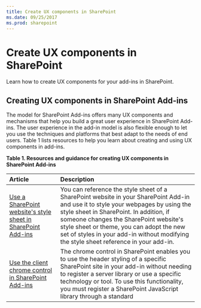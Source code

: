 ```yaml
---
title: Create UX components in SharePoint
ms.date: 09/25/2017
ms.prod: sharepoint
---
```



# Create UX components in SharePoint
Learn how to create UX components for your add-ins in SharePoint.
 

 


## Creating UX components in SharePoint Add-ins
<a name="SP15CreateUX_Creating"> </a>

The model for SharePoint Add-ins offers many UX components and mechanisms that help you build a great user experience in SharePoint Add-ins. The user experience in the add-in model is also flexible enough to let you use the techniques and platforms that best adapt to the needs of end users. Table 1 lists resources to help you learn about creating and using UX components in add-ins.
 

 

**Table 1. Resources and guidance for creating UX components in SharePoint Add-ins**


|**Article**|**Description**|
|:-----|:-----|
| [Use a SharePoint website's style sheet in SharePoint Add-ins](use-a-sharepoint-website-s-style-sheet-in-sharepoint-add-ins.md)|You can reference the style sheet of a SharePoint website in your SharePoint Add-in and use it to style your webpages by using the style sheet in SharePoint. In addition, if someone changes the SharePoint website's style sheet or theme, you can adopt the new set of styles in your add-in without modifying the style sheet reference in your add-in.|
| [Use the client chrome control in SharePoint Add-ins](use-the-client-chrome-control-in-sharepoint-add-ins.md)|The chrome control in SharePoint enables you to use the header styling of a specific SharePoint site in your add-in without needing to register a server library or use a specific technology or tool. To use this functionality, you must register a SharePoint JavaScript library through a standard <script> tag. You can provide a placeholder by using an HTML **div** element and further customize the control by using the available options. The control inherits its appearance from the specified SharePoint website.|
| [Create add-in parts to install with your SharePoint Add-in](create-add-in-parts-to-install-with-your-sharepoint-add-in.md)|With add-in parts, you can show your add-in user experience right in the host web. An add-in part displays your add-in content using an  **IFrame**. End users can customize the experience using the custom properties that you can provide for your add-in part. The add-in webpage receives the custom property values through parameters in the query string.|
| [Create custom actions to deploy with SharePoint Add-ins](create-custom-actions-to-deploy-with-sharepoint-add-ins.md)|When you are creating a SharePoint Add-in, custom actions let you interact with the lists and the ribbon in the host web. A custom action deploys to the host web when end users install your add-in. Custom actions can open a remote webpage and pass information through the query string. There are two types of custom actions available for add-ins: Ribbon and Edit Control Block.|
| [Customize a list view in SharePoint Add-ins using client-side rendering](customize-a-list-view-in-sharepoint-add-ins-using-client-side-rendering.md)|Client-side rendering provides a mechanism that you can use to produce your own output for a set of controls that are hosted in a SharePoint page. This mechanism enables you to use well-known technologies, such as HTML and JavaScript, to define the rendering logic of SharePoint list views. In client-side rendering, you can specify your own JavaScript resources and host them in the data storage options available to your add-ins, such as a document library.|
| [Use the client-side People Picker control in SharePoint-hosted SharePoint Add-ins](use-the-client-side-people-picker-control-in-sharepoint-hosted-sharepoint-add-ins.md)|Learn how to use the client-side People Picker control in SharePoint Add-ins. The client-side People Picker control lets users quickly search for and select valid user accounts for people, groups, and claims in their organization. The picker is an HTML and JavaScript control that provides cross-browser support.|

## Next steps: Working with data in SharePoint Add-ins
<a name="SP15CreateUX_Next"> </a>

Have you finished designing a great UX for your add-in? Incorporate data with the mechanisms available to you in the model for SharePoint Add-ins. For more information, see  [Work with external data in SharePoint](work-with-external-data-in-sharepoint.md).
 

 

## Additional resources
<a name="SP15CreateUX_AddRes"> </a>


-  [SharePoint Add-ins](sharepoint-add-ins.md)
    
 
-  [UX design for SharePoint Add-ins](ux-design-for-sharepoint-add-ins.md)
    
 
-  [Develop SharePoint Add-ins](develop-sharepoint-add-ins.md)
    
 

